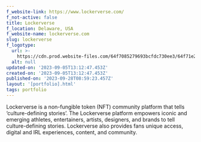 ```yaml
---
f_website-link: https://www.lockerverse.com/
f_not-active: false
title: Lockerverse
f_location: Delaware, USA
f_website-name: lockerverse.com
slug: lockerverse
f_logotype:
  url: >-
    https://cdn.prod.website-files.com/64f7085279693bcfdc730ee3/64f71e251356fd269feb0e23_lockerverse.png
  alt: null
updated-on: '2023-09-05T13:12:47.453Z'
created-on: '2023-09-05T13:12:47.453Z'
published-on: '2023-09-28T08:59:23.457Z'
layout: '[portfolio].html'
tags: portfolio
---
```


Lockerverse is a non-fungible token (NFT) community platform that tells ‘culture-defining stories’. The Lockerverse platform empowers iconic and emerging athletes, entertainers, artists, designers, and brands to tell culture-defining stories. Lockerverse also provides fans unique access, digital and IRL experiences, content, and community.

  

‍
